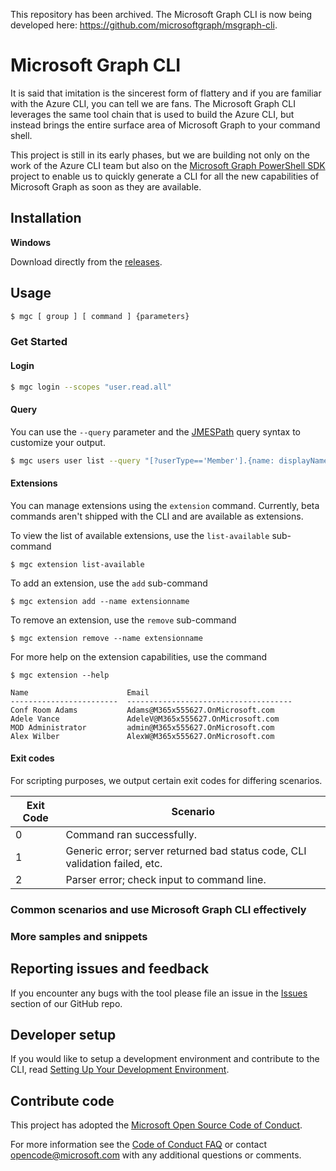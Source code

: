 This repository has been archived. The Microsoft Graph CLI is now being developed here: https://github.com/microsoftgraph/msgraph-cli.

# Microsoft Graph CLI

It is said that imitation is the sincerest form of flattery and if you are familiar with the Azure CLI, you can tell we are fans. The Microsoft Graph CLI leverages the same tool chain that is used to build the Azure CLI, but instead brings the entire surface area of Microsoft Graph to your command shell.

This project is still in its early phases, but we are building not only on the work of the Azure CLI team but also on the [Microsoft Graph PowerShell SDK](https://github.com/microsoftgraph/msgraph-sdk-powershell) project to enable us to quickly generate a CLI for all the new capabilities of Microsoft Graph as soon as they are available.

## Installation

**Windows**

Download directly from the [releases](https://github.com/microsoftgraph/msgraph-cli/releases).

<!--**Linux**

If you're using **Ubuntu 20.04+**, download and install **[libffi6](http://mirrors.kernel.org/ubuntu/pool/main/libf/libffi/libffi6_3.2.1-8_amd64.deb)**

```bash
sudo apt install path/to/libffi6
```

Download the .deb package from the latest [release](https://github.com/microsoftgraph/msgraph-cli/releases) and install the package with the command below.

``` bash
sudo dpkg -i msgraph-cli_all.deb
```

**Docker**

Build a docker image by running the command below.
```bash
docker build --target build-env -f ./build_scripts/debian/Dockerfile -t microsoft/msgraph-cli:ubuntu-builder .
```

Run the docker container interactively using the command below.
```bash
docker run -it --name deb microsoft/msgraph-cli:ubuntu-builder
``` -->

## Usage

```bash
$ mgc [ group ] [ command ] {parameters}
```

### Get Started

#### Login
```bash
$ mgc login --scopes "user.read.all"
```

#### Query

You can use the `--query` parameter and the [JMESPath](http://jmespath.org/) query syntax to customize your output.

```bash
$ mgc users user list --query "[?userType=='Member'].{name: displayName, email: mail}" --output table
```

#### Extensions
You can manage extensions using the `extension` command.
Currently, beta commands aren't shipped with the CLI and are available as extensions.

To view the list of available extensions, use the `list-available` sub-command
```shell
$ mgc extension list-available
```

To add an extension, use the `add` sub-command
```shell
$ mgc extension add --name extensionname
```

To remove an extension, use the `remove` sub-command
```shell
$ mgc extension remove --name extensionname
```

For more help on the extension capabilities, use the command
```shell
$ mgc extension --help
```

```
Name                      Email
------------------------  -------------------------------------
Conf Room Adams           Adams@M365x555627.OnMicrosoft.com
Adele Vance               AdeleV@M365x555627.OnMicrosoft.com
MOD Administrator         admin@M365x555627.OnMicrosoft.com
Alex Wilber               AlexW@M365x555627.OnMicrosoft.com
```

#### Exit codes

For scripting purposes, we output certain exit codes for differing scenarios.

|Exit Code   |Scenario   |
|---|---|
|0  |Command ran successfully.   |
|1   |Generic error; server returned bad status code, CLI validation failed, etc.   |
|2   |Parser error; check input to command line.   |


### Common scenarios and use Microsoft Graph CLI effectively

### More samples and snippets

## Reporting issues and feedback

If you encounter any bugs with the tool please file an issue in the [Issues](https://github.com/microsoftgraph/msgraph-cli/issues) section of our GitHub repo.

## Developer setup

If you would like to setup a development environment and contribute to the CLI, read [Setting Up Your Development Environment](https://github.com/microsoftgraph/msgraph-cli/wiki/Setting-Up-Your-Development-Environment).

## Contribute code

This project has adopted the [Microsoft Open Source Code of Conduct](https://opensource.microsoft.com/codeofconduct/).

For more information see the [Code of Conduct FAQ](https://opensource.microsoft.com/codeofconduct/faq/) or contact [opencode@microsoft.com](mailto:opencode@microsoft.com) with any additional questions or comments.
